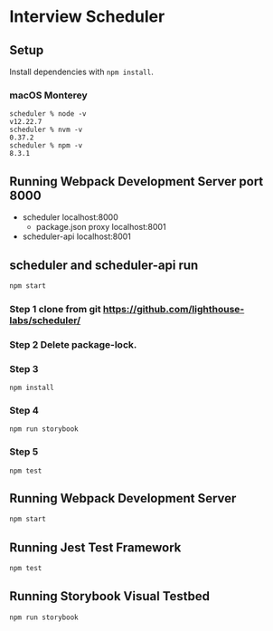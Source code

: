 # Interview Scheduler

## Setup

Install dependencies with `npm install`.

### macOS Monterey

```
scheduler % node -v
v12.22.7
scheduler % nvm -v
0.37.2
scheduler % npm -v
8.3.1
```

## Running Webpack Development Server port 8000

- scheduler localhost:8000
  - package.json proxy localhost:8001
- scheduler-api localhost:8001

## scheduler and scheduler-api run

```sh
npm start
```

### Step 1 clone from git https://github.com/lighthouse-labs/scheduler/

### Step 2 Delete package-lock.

### Step 3

```
npm install
```

### Step 4

```
npm run storybook
```

### Step 5

```
npm test
```

## Running Webpack Development Server

```sh
npm start
```

## Running Jest Test Framework

```sh
npm test
```

## Running Storybook Visual Testbed

```sh
npm run storybook
```
